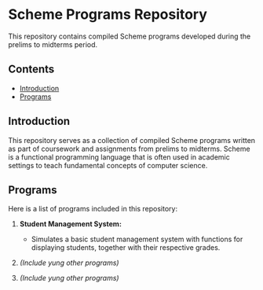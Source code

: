 # Scheme Programs Repository

This repository contains compiled Scheme programs developed during the prelims to midterms period.

## Contents

- [Introduction](#introduction)
- [Programs](#programs)

## Introduction

This repository serves as a collection of compiled Scheme programs written as part of coursework and assignments from prelims to midterms. Scheme is a functional programming language that is often used in academic settings to teach fundamental concepts of computer science.

## Programs

Here is a list of programs included in this repository:

1. **Student Management System:**
   - Simulates a basic student management system with functions for displaying students, together with their respective grades.

2. *(Include yung other programs)*

3. *(Include yung other programs)*


